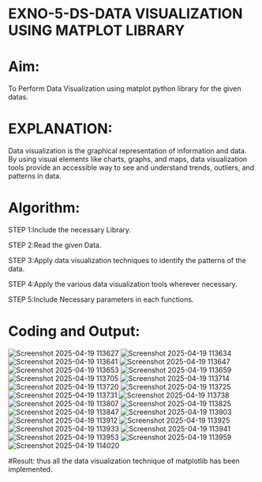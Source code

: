 # EXNO-5-DS-DATA VISUALIZATION USING MATPLOT LIBRARY

# Aim:
  To Perform Data Visualization using matplot python library for the given datas.

# EXPLANATION:
Data visualization is the graphical representation of information and data. By using visual elements like charts, graphs, and maps, data visualization tools provide an accessible way to see and understand trends, outliers, and patterns in data.

# Algorithm:
STEP 1:Include the necessary Library.

STEP 2:Read the given Data.

STEP 3:Apply data visualization techniques to identify the patterns of the data.

STEP 4:Apply the various data visualization tools wherever necessary.

STEP 5:Include Necessary parameters in each functions.

# Coding and Output:
![Screenshot 2025-04-19 113627](https://github.com/user-attachments/assets/d8e90d9d-7e9a-44b0-9534-abe745b0f8c7)
![Screenshot 2025-04-19 113634](https://github.com/user-attachments/assets/2e0b320b-6e9e-438c-a226-bc58b1f3faf1)
![Screenshot 2025-04-19 113641](https://github.com/user-attachments/assets/893f10de-1efa-49c7-9ab2-8dad91d6302c)
![Screenshot 2025-04-19 113647](https://github.com/user-attachments/assets/11960b18-8236-4363-b5a5-8f81b0bb3c41)
![Screenshot 2025-04-19 113653](https://github.com/user-attachments/assets/299df7a1-86b4-40fc-b941-dbf126957a46)
![Screenshot 2025-04-19 113659](https://github.com/user-attachments/assets/6f7f11bf-e4b0-446e-87e9-bfda191de85d)
![Screenshot 2025-04-19 113705](https://github.com/user-attachments/assets/71fd261d-183b-4953-a0e0-74f2e230fbc0)
![Screenshot 2025-04-19 113714](https://github.com/user-attachments/assets/75c32ff2-c6f7-43a3-a9e2-9ee91b2c8de6)
![Screenshot 2025-04-19 113720](https://github.com/user-attachments/assets/f42b7760-418d-4d20-b87d-781daae090bc)
![Screenshot 2025-04-19 113725](https://github.com/user-attachments/assets/f83bcd18-6209-4c19-a10c-9d46b8e22d69)
![Screenshot 2025-04-19 113731](https://github.com/user-attachments/assets/1cf518d9-4a91-4ce6-97d8-e441922a340b)
![Screenshot 2025-04-19 113738](https://github.com/user-attachments/assets/c3f8bf73-6641-41c3-b795-2872728dbbee)
![Screenshot 2025-04-19 113807](https://github.com/user-attachments/assets/0da5ce44-49c7-431d-b1ac-2b157de7f7e1)
![Screenshot 2025-04-19 113825](https://github.com/user-attachments/assets/9b18eb04-6ebd-445c-af23-cf9c6a08aaa6)
![Screenshot 2025-04-19 113847](https://github.com/user-attachments/assets/6b5c3630-9379-439a-8ea3-60ceba813974)
![Screenshot 2025-04-19 113903](https://github.com/user-attachments/assets/703ad5c6-61b1-4873-b1ba-a56628e3f634)
![Screenshot 2025-04-19 113912](https://github.com/user-attachments/assets/cdb4eed5-5bcd-4a3d-bcae-f3d3da3658a5)
![Screenshot 2025-04-19 113925](https://github.com/user-attachments/assets/3dc7c227-51cc-483e-bd89-41313edfa8c9)
![Screenshot 2025-04-19 113933](https://github.com/user-attachments/assets/62160453-b93d-4817-b2cf-10e611be069f)
![Screenshot 2025-04-19 113941](https://github.com/user-attachments/assets/78242b30-8cb8-4eed-aac1-e37bbad6d0bc)
![Screenshot 2025-04-19 113953](https://github.com/user-attachments/assets/f684013b-e278-4619-a306-de73eb05d29a)
![Screenshot 2025-04-19 113959](https://github.com/user-attachments/assets/676cc492-dbce-4ed2-93ad-42b9395e98a9)
![Screenshot 2025-04-19 114020](https://github.com/user-attachments/assets/2a577c3d-5aec-41a8-885d-2447f3543ed4)

#Result:
thus all the data visualization technique of matplotlib has been implemented.

